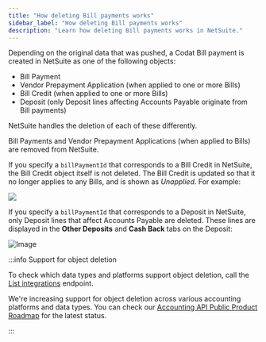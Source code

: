 ```yaml
---
title: "How deleting Bill payments works"
sidebar_label: "How deleting Bill payments works"
description: "Learn how deleting Bill payments works in NetSuite."
---
```


Depending on the original data that was pushed, a Codat Bill payment is created in NetSuite as one of the following objects:

- Bill Payment
- Vendor Prepayment Application (when applied to one or more Bills)
- Bill Credit (when applied to one or more Bills)
- Deposit (only Deposit lines affecting Accounts Payable originate from Bill payments)

NetSuite handles the deletion of each of these differently.

Bill Payments and Vendor Prepayment Applications (when applied to Bills) are removed from NetSuite.

If you specify a `billPaymentId` that corresponds to a Bill Credit in NetSuite, the Bill Credit object itself is not deleted. The Bill Credit is updated so that it no longer applies to any Bills, and is shown as _Unapplied_. For example:

<img src="/img/old/5bc9146-netsuite-bill-credit-unapplied.jpg" />

If you specify a `billPaymentId` that corresponds to a Deposit in NetSuite, only Deposit lines that affect Accounts Payable are deleted. These lines are displayed in the **Other Deposits** and **Cash Back** tabs on the Deposit:

![Image](/img/integrations/accounting/netsuite/netsuite_deposite-other-deposits.png "A NetSuite Deposit with the Other Deposits and Cash Back tabs highlighted.")

:::info Support for object deletion

To check which data types and platforms support object deletion, call the [List integrations](/codat-api#/operations/list-integrations) endpoint. 

We're increasing support for object deletion across various accounting platforms and data types. You can check our [Accounting API Public Product Roadmap](https://portal.productboard.com/codat/7-public-product-roadmap/tabs/46-accounting-api) for the latest status.

:::
